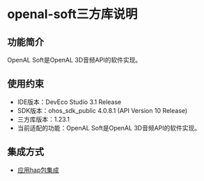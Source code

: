 # openal-soft三方库说明
## 功能简介
OpenAL Soft是OpenAL 3D音频API的软件实现。
## 使用约束
- IDE版本：DevEco Studio 3.1 Release
- SDK版本：ohos_sdk_public 4.0.8.1 (API Version 10 Release)
- 三方库版本：1.23.1
- 当前适配的功能：OpenAL Soft是OpenAL 3D音频API的软件实现。

## 集成方式
+ [应用hap包集成](docs/hap_integrate.md)
